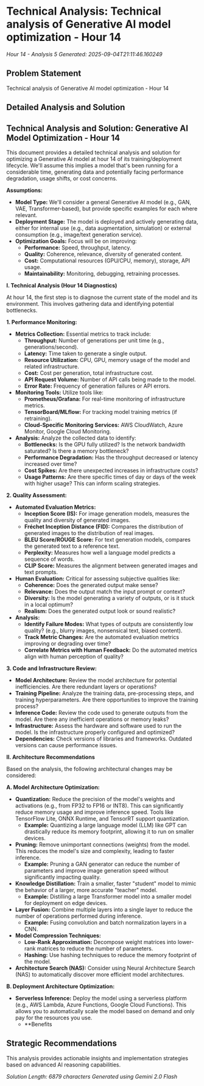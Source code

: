 # Technical Analysis: Technical analysis of Generative AI model optimization - Hour 14
*Hour 14 - Analysis 5*
*Generated: 2025-09-04T21:11:46.160249*

## Problem Statement
Technical analysis of Generative AI model optimization - Hour 14

## Detailed Analysis and Solution
## Technical Analysis and Solution: Generative AI Model Optimization - Hour 14

This document provides a detailed technical analysis and solution for optimizing a Generative AI model at hour 14 of its training/deployment lifecycle. We'll assume this implies a model that's been running for a considerable time, generating data and potentially facing performance degradation, usage shifts, or cost concerns.

**Assumptions:**

*   **Model Type:** We'll consider a general Generative AI model (e.g., GAN, VAE, Transformer-based), but provide specific examples for each where relevant.
*   **Deployment Stage:**  The model is deployed and actively generating data, either for internal use (e.g., data augmentation, simulation) or external consumption (e.g., image/text generation service).
*   **Optimization Goals:**  Focus will be on improving:
    *   **Performance:** Speed, throughput, latency.
    *   **Quality:** Coherence, relevance, diversity of generated content.
    *   **Cost:** Computational resources (GPU/CPU, memory), storage, API usage.
    *   **Maintainability:** Monitoring, debugging, retraining processes.

**I. Technical Analysis (Hour 14 Diagnostics)**

At hour 14, the first step is to diagnose the current state of the model and its environment. This involves gathering data and identifying potential bottlenecks.

**1.  Performance Monitoring:**

*   **Metrics Collection:**  Essential metrics to track include:
    *   **Throughput:** Number of generations per unit time (e.g., generations/second).
    *   **Latency:** Time taken to generate a single output.
    *   **Resource Utilization:** CPU, GPU, memory usage of the model and related infrastructure.
    *   **Cost:**  Cost per generation, total infrastructure cost.
    *   **API Request Volume:**  Number of API calls being made to the model.
    *   **Error Rate:**  Frequency of generation failures or API errors.
*   **Monitoring Tools:**  Utilize tools like:
    *   **Prometheus/Grafana:** For real-time monitoring of infrastructure metrics.
    *   **TensorBoard/MLflow:**  For tracking model training metrics (if retraining).
    *   **Cloud-Specific Monitoring Services:** AWS CloudWatch, Azure Monitor, Google Cloud Monitoring.
*   **Analysis:**  Analyze the collected data to identify:
    *   **Bottlenecks:** Is the GPU fully utilized? Is the network bandwidth saturated? Is there a memory bottleneck?
    *   **Performance Degradation:** Has the throughput decreased or latency increased over time?
    *   **Cost Spikes:**  Are there unexpected increases in infrastructure costs?
    *   **Usage Patterns:**  Are there specific times of day or days of the week with higher usage?  This can inform scaling strategies.

**2.  Quality Assessment:**

*   **Automated Evaluation Metrics:**
    *   **Inception Score (IS):**  For image generation models, measures the quality and diversity of generated images.
    *   **Fréchet Inception Distance (FID):**  Compares the distribution of generated images to the distribution of real images.
    *   **BLEU Score/ROUGE Score:**  For text generation models, compares the generated text to a reference text.
    *   **Perplexity:** Measures how well a language model predicts a sequence of words.
    *   **CLIP Score:** Measures the alignment between generated images and text prompts.
*   **Human Evaluation:**  Critical for assessing subjective qualities like:
    *   **Coherence:** Does the generated output make sense?
    *   **Relevance:** Does the output match the input prompt or context?
    *   **Diversity:**  Is the model generating a variety of outputs, or is it stuck in a local optimum?
    *   **Realism:** Does the generated output look or sound realistic?
*   **Analysis:**
    *   **Identify Failure Modes:**  What types of outputs are consistently low quality? (e.g., blurry images, nonsensical text, biased content).
    *   **Track Metric Changes:**  Are the automated evaluation metrics improving or degrading over time?
    *   **Correlate Metrics with Human Feedback:**  Do the automated metrics align with human perception of quality?

**3.  Code and Infrastructure Review:**

*   **Model Architecture:**  Review the model architecture for potential inefficiencies.  Are there redundant layers or operations?
*   **Training Pipeline:**  Analyze the training data, pre-processing steps, and training hyperparameters.  Are there opportunities to improve the training process?
*   **Inference Code:**  Review the code used to generate outputs from the model.  Are there any inefficient operations or memory leaks?
*   **Infrastructure:** Assess the hardware and software used to run the model.  Is the infrastructure properly configured and optimized?
*   **Dependencies:** Check versions of libraries and frameworks. Outdated versions can cause performance issues.

**II. Architecture Recommendations**

Based on the analysis, the following architectural changes may be considered:

**A. Model Architecture Optimization:**

*   **Quantization:** Reduce the precision of the model's weights and activations (e.g., from FP32 to FP16 or INT8). This can significantly reduce memory usage and improve inference speed.  Tools like TensorFlow Lite, ONNX Runtime, and TensorRT support quantization.
    *   **Example:** Quantizing a large language model (LLM) like GPT can drastically reduce its memory footprint, allowing it to run on smaller devices.
*   **Pruning:** Remove unimportant connections (weights) from the model. This reduces the model's size and complexity, leading to faster inference.
    *   **Example:** Pruning a GAN generator can reduce the number of parameters and improve image generation speed without significantly impacting quality.
*   **Knowledge Distillation:** Train a smaller, faster "student" model to mimic the behavior of a larger, more accurate "teacher" model.
    *   **Example:** Distilling a large Transformer model into a smaller model for deployment on edge devices.
*   **Layer Fusion:** Combine multiple layers into a single layer to reduce the number of operations performed during inference.
    *   **Example:** Fusing convolution and batch normalization layers in a CNN.
*   **Model Compression Techniques:**
    *   **Low-Rank Approximation:** Decompose weight matrices into lower-rank matrices to reduce the number of parameters.
    *   **Hashing:** Use hashing techniques to reduce the memory footprint of the model.
*   **Architecture Search (NAS):**  Consider using Neural Architecture Search (NAS) to automatically discover more efficient model architectures.

**B. Deployment Architecture Optimization:**

*   **Serverless Inference:** Deploy the model using a serverless platform (e.g., AWS Lambda, Azure Functions, Google Cloud Functions). This allows you to automatically scale the model based on demand and only pay for the resources you use.
    *   **Benefits

## Strategic Recommendations
This analysis provides actionable insights and implementation strategies
based on advanced AI reasoning capabilities.

*Solution Length: 6879 characters*
*Generated using Gemini 2.0 Flash*
